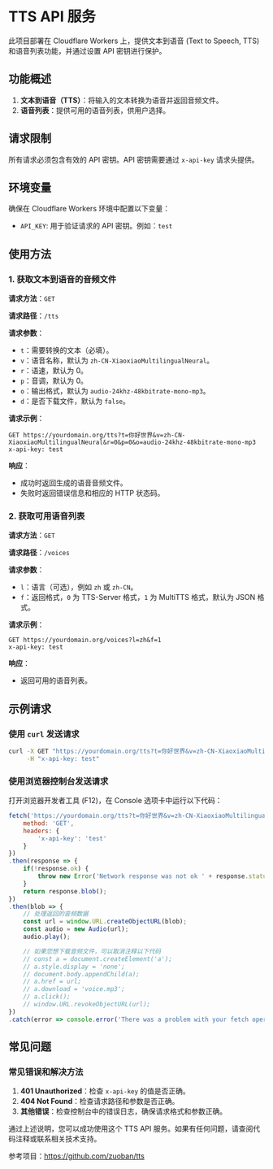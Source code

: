 # TTS API 服务

此项目部署在 Cloudflare Workers 上，提供文本到语音 (Text to Speech, TTS) 和语音列表功能，并通过设置 API 密钥进行保护。

## 功能概述

1. **文本到语音（TTS）**：将输入的文本转换为语音并返回音频文件。
2. **语音列表**：提供可用的语音列表，供用户选择。

## 请求限制

所有请求必须包含有效的 API 密钥。API 密钥需要通过 `x-api-key` 请求头提供。

## 环境变量

确保在 Cloudflare Workers 环境中配置以下变量：

- `API_KEY`: 用于验证请求的 API 密钥。例如：`test`

## 使用方法

### 1. 获取文本到语音的音频文件

**请求方法**：`GET`

**请求路径**：`/tts`

**请求参数**：

- `t`：需要转换的文本（必填）。
- `v`：语音名称，默认为 `zh-CN-XiaoxiaoMultilingualNeural`。
- `r`：语速，默认为 0。
- `p`：音调，默认为 0。
- `o`：输出格式，默认为 `audio-24khz-48kbitrate-mono-mp3`。
- `d`：是否下载文件，默认为 `false`。

**请求示例**：

```
GET https://yourdomain.org/tts?t=你好世界&v=zh-CN-XiaoxiaoMultilingualNeural&r=0&p=0&o=audio-24khz-48kbitrate-mono-mp3
x-api-key: test
```

**响应**：

- 成功时返回生成的语音音频文件。
- 失败时返回错误信息和相应的 HTTP 状态码。

### 2. 获取可用语音列表

**请求方法**：`GET`

**请求路径**：`/voices`

**请求参数**：

- `l`：语言（可选），例如 `zh` 或 `zh-CN`。
- `f`：返回格式，`0` 为 TTS-Server 格式，`1` 为 MultiTTS 格式，默认为 JSON 格式。

**请求示例**：

```
GET https://yourdomain.org/voices?l=zh&f=1
x-api-key: test
```

**响应**：

- 返回可用的语音列表。

## 示例请求

### 使用 `curl` 发送请求

```sh
curl -X GET "https://yourdomain.org/tts?t=你好世界&v=zh-CN-XiaoxiaoMultilingualNeural&r=0&p=0&o=audio-24khz-48kbitrate-mono-mp3" \
     -H "x-api-key: test"
```

### 使用浏览器控制台发送请求

打开浏览器开发者工具 (F12)，在 Console 选项卡中运行以下代码：

```javascript
fetch('https://yourdomain.org/tts?t=你好世界&v=zh-CN-XiaoxiaoMultilingualNeural&r=0&p=0&o=audio-24khz-48kbitrate-mono-mp3', {
    method: 'GET',
    headers: {
        'x-api-key': 'test'
    }
})
.then(response => {
    if(!response.ok) {
        throw new Error('Network response was not ok ' + response.statusText);
    }
    return response.blob();
})
.then(blob => {
    // 处理返回的音频数据
    const url = window.URL.createObjectURL(blob);
    const audio = new Audio(url);
    audio.play();

    // 如果您想下载音频文件，可以取消注释以下代码
    // const a = document.createElement('a');
    // a.style.display = 'none';
    // document.body.appendChild(a);
    // a.href = url;
    // a.download = 'voice.mp3';
    // a.click();
    // window.URL.revokeObjectURL(url);
})
.catch(error => console.error('There was a problem with your fetch operation:', error));
```

## 常见问题

### 常见错误和解决方法

1. **401 Unauthorized**：检查 `x-api-key` 的值是否正确。
2. **404 Not Found**：检查请求路径和参数是否正确。
3. **其他错误**：检查控制台中的错误日志，确保请求格式和参数正确。

通过上述说明，您可以成功使用这个 TTS API 服务。如果有任何问题，请查阅代码注释或联系相关技术支持。



参考项目：https://github.com/zuoban/tts
